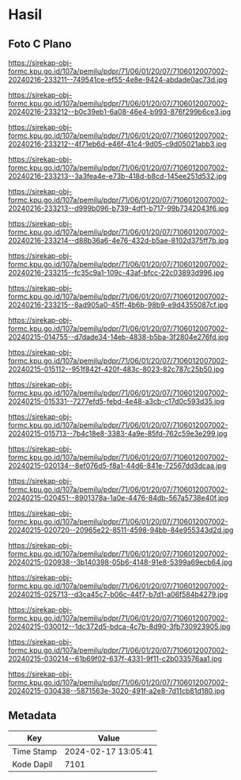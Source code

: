 # Hasil

## Foto C Plano

https://sirekap-obj-formc.kpu.go.id/107a/pemilu/pdpr/71/06/01/20/07/7106012007002-20240216-233211--749541ce-ef55-4e8e-9424-abdade0ac73d.jpg

https://sirekap-obj-formc.kpu.go.id/107a/pemilu/pdpr/71/06/01/20/07/7106012007002-20240216-233212--b0c39eb1-6a08-46e4-b993-876f299b6ce3.jpg

https://sirekap-obj-formc.kpu.go.id/107a/pemilu/pdpr/71/06/01/20/07/7106012007002-20240216-233212--4f71eb6d-e46f-41c4-9d05-c9d05021abb3.jpg

https://sirekap-obj-formc.kpu.go.id/107a/pemilu/pdpr/71/06/01/20/07/7106012007002-20240216-233213--3a3fea4e-e73b-418d-b8cd-145ee251d532.jpg

https://sirekap-obj-formc.kpu.go.id/107a/pemilu/pdpr/71/06/01/20/07/7106012007002-20240216-233213--d999b096-b739-4df1-b717-99b7342043f6.jpg

https://sirekap-obj-formc.kpu.go.id/107a/pemilu/pdpr/71/06/01/20/07/7106012007002-20240216-233214--d88b36a6-4e76-432d-b5ae-8102d375ff7b.jpg

https://sirekap-obj-formc.kpu.go.id/107a/pemilu/pdpr/71/06/01/20/07/7106012007002-20240216-233215--fc35c9a1-109c-43af-bfcc-22c03893d996.jpg

https://sirekap-obj-formc.kpu.go.id/107a/pemilu/pdpr/71/06/01/20/07/7106012007002-20240216-233215--8ad905a0-45ff-4b6b-98b9-e9d4355087cf.jpg

https://sirekap-obj-formc.kpu.go.id/107a/pemilu/pdpr/71/06/01/20/07/7106012007002-20240215-014755--d7dade34-14eb-4838-b5ba-3f2804e276fd.jpg

https://sirekap-obj-formc.kpu.go.id/107a/pemilu/pdpr/71/06/01/20/07/7106012007002-20240215-015112--951f842f-420f-483c-8023-82c787c25b50.jpg

https://sirekap-obj-formc.kpu.go.id/107a/pemilu/pdpr/71/06/01/20/07/7106012007002-20240215-015331--7277efd5-febd-4e48-a3cb-c17d0c593d35.jpg

https://sirekap-obj-formc.kpu.go.id/107a/pemilu/pdpr/71/06/01/20/07/7106012007002-20240215-015713--7b4c18e8-3383-4a9e-85fd-762c59e3e299.jpg

https://sirekap-obj-formc.kpu.go.id/107a/pemilu/pdpr/71/06/01/20/07/7106012007002-20240215-020134--8ef076d5-f8a1-44d6-841e-72567dd3dcaa.jpg

https://sirekap-obj-formc.kpu.go.id/107a/pemilu/pdpr/71/06/01/20/07/7106012007002-20240215-020451--8901378a-1a0e-4476-84db-567a5738e40f.jpg

https://sirekap-obj-formc.kpu.go.id/107a/pemilu/pdpr/71/06/01/20/07/7106012007002-20240215-020720--20965e22-8511-4598-94bb-84e955343d2d.jpg

https://sirekap-obj-formc.kpu.go.id/107a/pemilu/pdpr/71/06/01/20/07/7106012007002-20240215-020938--3b140398-05b6-4148-91e8-5399a69ecb64.jpg

https://sirekap-obj-formc.kpu.go.id/107a/pemilu/pdpr/71/06/01/20/07/7106012007002-20240215-025713--d3ca45c7-b06c-44f7-b7d1-a06f584b4279.jpg

https://sirekap-obj-formc.kpu.go.id/107a/pemilu/pdpr/71/06/01/20/07/7106012007002-20240215-030012--1dc372d5-bdca-4c7b-8d90-3fb730923905.jpg

https://sirekap-obj-formc.kpu.go.id/107a/pemilu/pdpr/71/06/01/20/07/7106012007002-20240215-030214--61b69f02-637f-4331-9f11-c2b033576aa1.jpg

https://sirekap-obj-formc.kpu.go.id/107a/pemilu/pdpr/71/06/01/20/07/7106012007002-20240215-030438--5871563e-3020-491f-a2e8-7d11cb81d180.jpg


## Metadata

| Key        | Value               |
| ---------- | ------------------- |
| Time Stamp | 2024-02-17 13:05:41 |
| Kode Dapil | 7101                |



